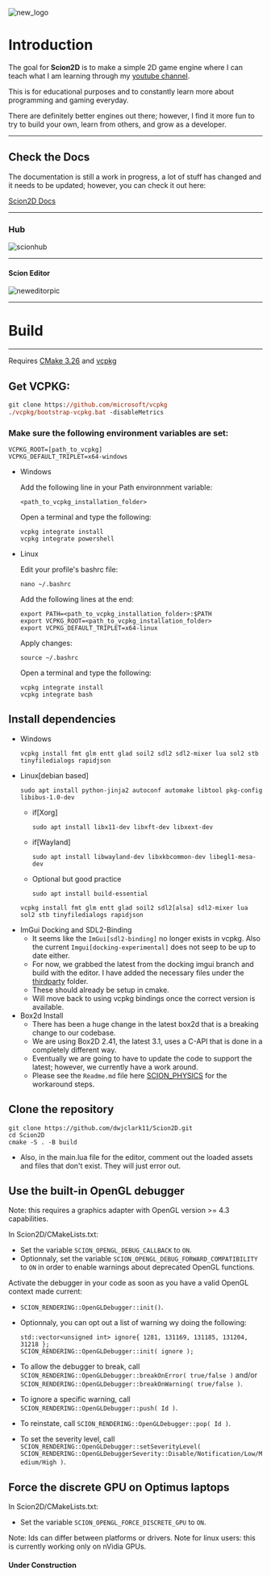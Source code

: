 
![new_logo](https://github.com/user-attachments/assets/1c6b585d-6b34-4f38-a9e3-84af16954a2c)


# Introduction
The goal for **Scion2D** is to make a simple 2D game engine where I can teach what I am learning through my [youtube channel](https://www.youtube.com/playlist?list=PL3HUvSWOJR7XRDwVVQqqWO-zyyscb8L-v). 

This is for educational purposes and to constantly learn more about programming and gaming everyday. 

There are definitely better engines out there; however, I find it more fun to try to build your own, learn from others, and grow as a developer.

---- 

## Check the Docs
The documentation is still a work in progress, a lot of stuff has changed and it needs to be updated; however, you can check it out here:

[Scion2D Docs](https://dwjclark11.github.io/Scion2D_Docs/)

---- 
### Hub
![scionhub](https://github.com/user-attachments/assets/d9be3935-fa0f-470a-ad03-d1c31a241565)

----
#### Scion Editor
![neweditorpic](https://github.com/user-attachments/assets/147c74eb-82e7-42e5-a065-4b86b6cb1f88)

----

# Build
----
Requires [CMake 3.26](https://cmake.org/) and [vcpkg](https://github.com/microsoft/vcpkg)
## Get VCPKG:
```ps
git clone https://github.com/microsoft/vcpkg
./vcpkg/bootstrap-vcpkg.bat -disableMetrics
```
### Make sure the following environment variables are set:
```
VCPKG_ROOT=[path_to_vcpkg]
VCPKG_DEFAULT_TRIPLET=x64-windows
```

- Windows

	Add the following line in your Path environnment variable:
	```
	<path_to_vcpkg_installation_folder>
	```

	Open a terminal and type the following:
	```
	vcpkg integrate install
	vcpkg integrate powershell
	```

- Linux

	Edit your profile's bashrc file:
	```
	nano ~/.bashrc
	```
	Add the following lines at the end:
	```
	export PATH=<path_to_vcpkg_installation_folder>:$PATH
	export VCPKG_ROOT=<path_to_vcpkg_installation_folder>
	export VCPKG_DEFAULT_TRIPLET=x64-linux
	```
	Apply changes:
	```
	source ~/.bashrc
	```

	Open a terminal and type the following:
	```
	vcpkg integrate install
	vcpkg integrate bash
	```
	
## Install dependencies 
- Windows
	```
	vcpkg install fmt glm entt glad soil2 sdl2 sdl2-mixer lua sol2 stb tinyfiledialogs rapidjson
	```
- Linux[debian based]
	```
	sudo apt install python-jinja2 autoconf automake libtool pkg-config libibus-1.0-dev
	```
	* if[Xorg]
		 ```
		sudo apt install libx11-dev libxft-dev libxext-dev
		```
	* if[Wayland]
		```
		sudo apt install libwayland-dev libxkbcommon-dev libegl1-mesa-dev
		```
	* Optional but good practice
		```
		sudo apt install build-essential
		```
	```
	vcpkg install fmt glm entt glad soil2 sdl2[alsa] sdl2-mixer lua sol2 stb tinyfiledialogs rapidjson
	```
- ImGui Docking and SDL2-Binding
  * It seems like the ```ImGui[sdl2-binding]``` no longer exists in vcpkg. Also the current ```Imgui[docking-experimental]``` does not seep to be up to date either.
  * For now, we grabbed the latest from the docking imgui branch and build with the editor. I have added the necessary files under the [thirdparty](https://github.com/dwjclark11/Scion2D/tree/master/thirdparty/imgui_backends) folder.
  * These should already be setup in cmake.
  * Will move back to using vcpkg bindings once the correct version is available.
- Box2d Install
  * There has been a huge change in the latest box2d that is a breaking change to our codebase.
  * We are using Box2D 2.41, the latest 3.1, uses a C-API that is done in a completely different way.
  * Eventually we are going to have to update the code to support the latest; however, we currently have a work around.
  * Please see the ```Readme.md``` file here [SCION_PHYSICS](https://github.com/dwjclark11/Scion2D/tree/master/SCION_PHYSICS) for the workaround steps.
    
## Clone the repository 
```
git clone https://github.com/dwjclark11/Scion2D.git
cd Scion2D
cmake -S . -B build
```
 
* Also, in the main.lua file for the editor, comment out the loaded assets and files that don't exist. They will just error out.

## Use the built-in OpenGL debugger
Note: this requires a graphics adapter with OpenGL version >= 4.3 capabilities.

In Scion2D/CMakeLists.txt:
* Set the variable ```SCION_OPENGL_DEBUG_CALLBACK``` to ```ON```.
* Optionnaly, set the variable ```SCION_OPENGL_DEBUG_FORWARD_COMPATIBILITY``` to ```ON``` in order to enable warnings about deprecated OpenGL functions.

Activate the debugger in your code as soon as you have a valid OpenGL context made current:
* ```SCION_RENDERING::OpenGLDebugger::init()```.
* Optionnaly, you can opt out a list of warning wy doing the following:
	```
	std::vector<unsigned int> ignore{ 1281, 131169, 131185, 131204, 31218 };
	SCION_RENDERING::OpenGLDebugger::init( ignore );
	```

* To allow the debugger to break, call ```SCION_RENDERING::OpenGLDebugger::breakOnError( true/false )``` and/or ```SCION_RENDERING::OpenGLDebugger::breakOnWarning( true/false )```.
* To ignore a specific warning, call ```SCION_RENDERING::OpenGLDebugger::push( Id )```.
* To reinstate, call ```SCION_RENDERING::OpenGLDebugger::pop( Id )```.
* To set the severity level, call ```SCION_RENDERING::OpenGLDebugger::setSeverityLevel( SCION_RENDERING::OpenGLDebuggerSeverity::Disable/Notification/Low/Medium/High )```.

## Force the discrete GPU on Optimus laptops
In Scion2D/CMakeLists.txt:
* Set the variable ```SCION_OPENGL_FORCE_DISCRETE_GPU``` to ```ON```.

Note: Ids can differ between platforms or drivers.
Note for linux users: this is currently working only on nVidia GPUs.

#### Under Construction
